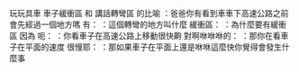 玩玩具車 車子緩衝區 和 講話轉彎區 的比喻
：爸爸你有看到車車下高速公路之前會先經過一個地方嗎
有：
：這個轉彎的地方叫什麼
緩衝區：
：為什麼要有緩衝區
因為 呃：
：你看車子在高速公路上移動很快齁
對啊咻咻咻的：
：那你在看車子在平面的速度
很慢耶：
：那如果車子在平面上還是咻咻這麼快你覺得會發生什麼事
